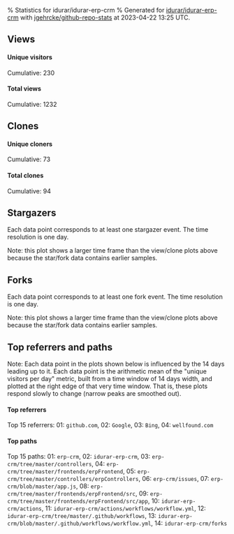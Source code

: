 % Statistics for idurar/idurar-erp-crm
% Generated for [idurar/idurar-erp-crm](https://github.com/idurar/idurar-erp-crm) with [jgehrcke/github-repo-stats](https://github.com/jgehrcke/github-repo-stats) at 2023-04-22 13:25 UTC.


## Views

#### Unique visitors
<div id="chart_views_unique" class="full-width-chart"></div>

Cumulative: 230

#### Total views
<div id="chart_views_total" class="full-width-chart"></div>

Cumulative: 1232

<div class="pagebreak-for-print"> </div>

## Clones

#### Unique cloners
<div id="chart_clones_unique" class="full-width-chart"></div>

Cumulative: 73

#### Total clones
<div id="chart_clones_total" class="full-width-chart"></div>

Cumulative: 94



<div class="pagebreak-for-print"> </div>



## Stargazers

Each data point corresponds to at least one stargazer event.
The time resolution is one day.

<div id="chart_stargazers" class="full-width-chart"></div>


Note: this plot shows a larger time frame than the view/clone plots above because the star/fork data contains earlier samples.



## Forks

Each data point corresponds to at least one fork event.
The time resolution is one day.

<div id="chart_forks" class="full-width-chart"></div>


Note: this plot shows a larger time frame than the view/clone plots above because the star/fork data contains earlier samples.



<div class="pagebreak-for-print"> </div>



## Top referrers and paths


Note: Each data point in the plots shown below is influenced by the 14 days
leading up to it. Each data point is the arithmetic mean of the "unique
visitors per day" metric, built from a time window of 14 days width, and
plotted at the right edge of that very time window. That is, these plots
respond slowly to change (narrow peaks are smoothed out).




#### Top referrers


<div id="chart_referrers_top_n_alltime" class="full-width-chart"></div>

Top 15 referrers: 01: `github.com`, 02: `Google`, 03: `Bing`, 04: `wellfound.com`





#### Top paths


<div id="chart_paths_top_n_alltime" class="full-width-chart"></div>

Top 15 paths: 01: `erp-crm`, 02: `idurar-erp-crm`, 03: `erp-crm/tree/master/controllers`, 04: `erp-crm/tree/master/frontends/erpFrontend`, 05: `erp-crm/tree/master/controllers/erpControllers`, 06: `erp-crm/issues`, 07: `erp-crm/blob/master/app.js`, 08: `erp-crm/tree/master/frontends/erpFrontend/src`, 09: `erp-crm/tree/master/frontends/erpFrontend/src/app`, 10: `idurar-erp-crm/actions`, 11: `idurar-erp-crm/actions/workflows/workflow.yml`, 12: `idurar-erp-crm/tree/master/.github/workflows`, 13: `idurar-erp-crm/blob/master/.github/workflows/workflow.yml`, 14: `idurar-erp-crm/forks`


<script type="text/javascript">
    vegaEmbed('#chart_views_unique', {"$schema": "https://vega.github.io/schema/vega-lite/v4.17.0.json", "config": {"arc": {"fill": "#1b1e23"}, "area": {"fill": "#1b1e23"}, "axisBottom": {"domainColor": "#a9b4c4", "gridColor": "#a9b4c4", "labelColor": "#1b1e23", "labelFont": "relative-mono-11-pitch-pro, Menlo, monospace", "tickColor": "#a9b4c4", "titleColor": "#1b1e23", "titleFont": "relative-mono-11-pitch-pro, Menlo, monospace"}, "axisLeft": {"domainColor": "#a9b4c4", "gridColor": "#a9b4c4", "labelColor": "#1b1e23", "labelFont": "relative-mono-11-pitch-pro, Menlo, monospace", "tickColor": "#a9b4c4", "titleColor": "#1b1e23", "titleFont": "relative-mono-11-pitch-pro, Menlo, monospace"}, "axisX": {"grid": false}, "axisY": {"grid": false, "labelBound": true}, "background": "#FFFFFF", "group": {"fill": "#FFFFFF"}, "header": {"fontWeight": 400, "labelFont": "relative-mono-11-pitch-pro, Menlo, monospace", "titleFont": "relative-mono-11-pitch-pro, Menlo, monospace"}, "legend": {"labelFont": "relative-mono-11-pitch-pro, Menlo, monospace", "symbolSize": 200, "symbolType": "circle", "titleFont": "relative-mono-11-pitch-pro, Menlo, monospace"}, "line": {"color": "#1b1e23", "stroke": "#1b1e23"}, "path": {"stroke": "#1b1e23"}, "point": {"color": "#1b1e23", "cursor": "pointer", "filled": true, "size": 20}, "range": {"category": ["#85a2f7", "#ea9755", "#7eb36a", "#f07071", "#bc85d9", "#e587b6", "#a9b4c4", "#d4c05e", "#64b9c4"]}, "style": {"bar": {"fill": "#1b1e23"}, "text": {"font": "relative-mono-11-pitch-pro, Menlo, monospace", "fontWeight": 400}}, "symbol": {"shape": "circle"}, "title": {"anchor": "start", "font": "relative-mono-11-pitch-pro, Menlo, monospace", "fontWeight": 400}, "trail": {"color": "#1b1e23", "stroke": "#1b1e23"}, "view": {"stroke": null}}, "data": {"name": "data-aabdbb27d50e70f811dbf58f737e9b8a"}, "datasets": {"data-aabdbb27d50e70f811dbf58f737e9b8a": [{"time": "2023-04-07T00:00:00+00:00", "views_total": 49, "views_unique": 5}, {"time": "2023-04-08T00:00:00+00:00", "views_total": 12, "views_unique": 8}, {"time": "2023-04-09T00:00:00+00:00", "views_total": 39, "views_unique": 12}, {"time": "2023-04-10T00:00:00+00:00", "views_total": 72, "views_unique": 22}, {"time": "2023-04-11T00:00:00+00:00", "views_total": 29, "views_unique": 13}, {"time": "2023-04-12T00:00:00+00:00", "views_total": 56, "views_unique": 12}, {"time": "2023-04-13T00:00:00+00:00", "views_total": 16, "views_unique": 8}, {"time": "2023-04-14T00:00:00+00:00", "views_total": 43, "views_unique": 16}, {"time": "2023-04-15T00:00:00+00:00", "views_total": 130, "views_unique": 22}, {"time": "2023-04-16T00:00:00+00:00", "views_total": 75, "views_unique": 12}, {"time": "2023-04-17T00:00:00+00:00", "views_total": 36, "views_unique": 17}, {"time": "2023-04-18T00:00:00+00:00", "views_total": 82, "views_unique": 20}, {"time": "2023-04-19T00:00:00+00:00", "views_total": 96, "views_unique": 17}, {"time": "2023-04-20T00:00:00+00:00", "views_total": 89, "views_unique": 15}, {"time": "2023-04-21T00:00:00+00:00", "views_total": 362, "views_unique": 17}, {"time": "2023-04-22T00:00:00+00:00", "views_total": 46, "views_unique": 14}]}, "encoding": {"tooltip": [{"field": "views_unique", "format": ".1f", "title": "views (u)", "type": "quantitative"}, {"field": "time", "format": "%B %e, %Y", "title": "date", "type": "temporal"}], "x": {"axis": {"labelAngle": 25}, "field": "time", "scale": {"domain": ["2023-04-07", "2023-04-22"]}, "timeUnit": "yearmonthdate", "title": "date", "type": "temporal"}, "y": {"axis": {}, "field": "views_unique", "scale": {"domain": [0, 24.200000000000003], "type": "linear", "zero": true}, "title": "unique views per day", "type": "quantitative"}}, "height": 200, "mark": {"point": true, "type": "line"}, "padding": 10, "width": "container"}, {"actions": false, "renderer": "svg"}).catch(console.error);
vegaEmbed('#chart_views_total', {"$schema": "https://vega.github.io/schema/vega-lite/v4.17.0.json", "config": {"arc": {"fill": "#1b1e23"}, "area": {"fill": "#1b1e23"}, "axisBottom": {"domainColor": "#a9b4c4", "gridColor": "#a9b4c4", "labelColor": "#1b1e23", "labelFont": "relative-mono-11-pitch-pro, Menlo, monospace", "tickColor": "#a9b4c4", "titleColor": "#1b1e23", "titleFont": "relative-mono-11-pitch-pro, Menlo, monospace"}, "axisLeft": {"domainColor": "#a9b4c4", "gridColor": "#a9b4c4", "labelColor": "#1b1e23", "labelFont": "relative-mono-11-pitch-pro, Menlo, monospace", "tickColor": "#a9b4c4", "titleColor": "#1b1e23", "titleFont": "relative-mono-11-pitch-pro, Menlo, monospace"}, "axisX": {"grid": false}, "axisY": {"grid": false, "labelBound": true}, "background": "#FFFFFF", "group": {"fill": "#FFFFFF"}, "header": {"fontWeight": 400, "labelFont": "relative-mono-11-pitch-pro, Menlo, monospace", "titleFont": "relative-mono-11-pitch-pro, Menlo, monospace"}, "legend": {"labelFont": "relative-mono-11-pitch-pro, Menlo, monospace", "symbolSize": 200, "symbolType": "circle", "titleFont": "relative-mono-11-pitch-pro, Menlo, monospace"}, "line": {"color": "#1b1e23", "stroke": "#1b1e23"}, "path": {"stroke": "#1b1e23"}, "point": {"color": "#1b1e23", "cursor": "pointer", "filled": true, "size": 20}, "range": {"category": ["#85a2f7", "#ea9755", "#7eb36a", "#f07071", "#bc85d9", "#e587b6", "#a9b4c4", "#d4c05e", "#64b9c4"]}, "style": {"bar": {"fill": "#1b1e23"}, "text": {"font": "relative-mono-11-pitch-pro, Menlo, monospace", "fontWeight": 400}}, "symbol": {"shape": "circle"}, "title": {"anchor": "start", "font": "relative-mono-11-pitch-pro, Menlo, monospace", "fontWeight": 400}, "trail": {"color": "#1b1e23", "stroke": "#1b1e23"}, "view": {"stroke": null}}, "data": {"name": "data-aabdbb27d50e70f811dbf58f737e9b8a"}, "datasets": {"data-aabdbb27d50e70f811dbf58f737e9b8a": [{"time": "2023-04-07T00:00:00+00:00", "views_total": 49, "views_unique": 5}, {"time": "2023-04-08T00:00:00+00:00", "views_total": 12, "views_unique": 8}, {"time": "2023-04-09T00:00:00+00:00", "views_total": 39, "views_unique": 12}, {"time": "2023-04-10T00:00:00+00:00", "views_total": 72, "views_unique": 22}, {"time": "2023-04-11T00:00:00+00:00", "views_total": 29, "views_unique": 13}, {"time": "2023-04-12T00:00:00+00:00", "views_total": 56, "views_unique": 12}, {"time": "2023-04-13T00:00:00+00:00", "views_total": 16, "views_unique": 8}, {"time": "2023-04-14T00:00:00+00:00", "views_total": 43, "views_unique": 16}, {"time": "2023-04-15T00:00:00+00:00", "views_total": 130, "views_unique": 22}, {"time": "2023-04-16T00:00:00+00:00", "views_total": 75, "views_unique": 12}, {"time": "2023-04-17T00:00:00+00:00", "views_total": 36, "views_unique": 17}, {"time": "2023-04-18T00:00:00+00:00", "views_total": 82, "views_unique": 20}, {"time": "2023-04-19T00:00:00+00:00", "views_total": 96, "views_unique": 17}, {"time": "2023-04-20T00:00:00+00:00", "views_total": 89, "views_unique": 15}, {"time": "2023-04-21T00:00:00+00:00", "views_total": 362, "views_unique": 17}, {"time": "2023-04-22T00:00:00+00:00", "views_total": 46, "views_unique": 14}]}, "encoding": {"tooltip": [{"field": "views_total", "format": ".1f", "title": "views (t)", "type": "quantitative"}, {"field": "time", "format": "%B %e, %Y", "title": "date", "type": "temporal"}], "x": {"axis": {"labelAngle": 25}, "field": "time", "scale": {"domain": ["2023-04-07", "2023-04-22"]}, "timeUnit": "yearmonthdate", "title": "date", "type": "temporal"}, "y": {"axis": {"values": [1, 10, 50, 100, 500, 1000, 5000, 10000]}, "field": "views_total", "scale": {"domain": [0, 398.20000000000005], "type": "symlog", "zero": true}, "title": "total views per day", "type": "quantitative"}}, "height": 200, "mark": {"point": true, "type": "line"}, "padding": 10, "width": "container"}, {"actions": false, "renderer": "svg"}).catch(console.error);
vegaEmbed('#chart_clones_unique', {"$schema": "https://vega.github.io/schema/vega-lite/v4.17.0.json", "config": {"arc": {"fill": "#1b1e23"}, "area": {"fill": "#1b1e23"}, "axisBottom": {"domainColor": "#a9b4c4", "gridColor": "#a9b4c4", "labelColor": "#1b1e23", "labelFont": "relative-mono-11-pitch-pro, Menlo, monospace", "tickColor": "#a9b4c4", "titleColor": "#1b1e23", "titleFont": "relative-mono-11-pitch-pro, Menlo, monospace"}, "axisLeft": {"domainColor": "#a9b4c4", "gridColor": "#a9b4c4", "labelColor": "#1b1e23", "labelFont": "relative-mono-11-pitch-pro, Menlo, monospace", "tickColor": "#a9b4c4", "titleColor": "#1b1e23", "titleFont": "relative-mono-11-pitch-pro, Menlo, monospace"}, "axisX": {"grid": false}, "axisY": {"grid": false, "labelBound": true}, "background": "#FFFFFF", "group": {"fill": "#FFFFFF"}, "header": {"fontWeight": 400, "labelFont": "relative-mono-11-pitch-pro, Menlo, monospace", "titleFont": "relative-mono-11-pitch-pro, Menlo, monospace"}, "legend": {"labelFont": "relative-mono-11-pitch-pro, Menlo, monospace", "symbolSize": 200, "symbolType": "circle", "titleFont": "relative-mono-11-pitch-pro, Menlo, monospace"}, "line": {"color": "#1b1e23", "stroke": "#1b1e23"}, "path": {"stroke": "#1b1e23"}, "point": {"color": "#1b1e23", "cursor": "pointer", "filled": true, "size": 20}, "range": {"category": ["#85a2f7", "#ea9755", "#7eb36a", "#f07071", "#bc85d9", "#e587b6", "#a9b4c4", "#d4c05e", "#64b9c4"]}, "style": {"bar": {"fill": "#1b1e23"}, "text": {"font": "relative-mono-11-pitch-pro, Menlo, monospace", "fontWeight": 400}}, "symbol": {"shape": "circle"}, "title": {"anchor": "start", "font": "relative-mono-11-pitch-pro, Menlo, monospace", "fontWeight": 400}, "trail": {"color": "#1b1e23", "stroke": "#1b1e23"}, "view": {"stroke": null}}, "data": {"name": "data-3b7a8a996bbfb077d0d07e87aa41b404"}, "datasets": {"data-3b7a8a996bbfb077d0d07e87aa41b404": [{"clones_total": 1, "clones_unique": 1, "time": "2023-04-07T00:00:00+00:00"}, {"clones_total": 3, "clones_unique": 2, "time": "2023-04-08T00:00:00+00:00"}, {"clones_total": 0, "clones_unique": 0, "time": "2023-04-09T00:00:00+00:00"}, {"clones_total": 2, "clones_unique": 2, "time": "2023-04-10T00:00:00+00:00"}, {"clones_total": 3, "clones_unique": 2, "time": "2023-04-11T00:00:00+00:00"}, {"clones_total": 1, "clones_unique": 1, "time": "2023-04-12T00:00:00+00:00"}, {"clones_total": 1, "clones_unique": 1, "time": "2023-04-13T00:00:00+00:00"}, {"clones_total": 0, "clones_unique": 0, "time": "2023-04-14T00:00:00+00:00"}, {"clones_total": 2, "clones_unique": 2, "time": "2023-04-15T00:00:00+00:00"}, {"clones_total": 8, "clones_unique": 7, "time": "2023-04-16T00:00:00+00:00"}, {"clones_total": 4, "clones_unique": 3, "time": "2023-04-17T00:00:00+00:00"}, {"clones_total": 6, "clones_unique": 4, "time": "2023-04-18T00:00:00+00:00"}, {"clones_total": 4, "clones_unique": 4, "time": "2023-04-19T00:00:00+00:00"}, {"clones_total": 22, "clones_unique": 15, "time": "2023-04-20T00:00:00+00:00"}, {"clones_total": 36, "clones_unique": 28, "time": "2023-04-21T00:00:00+00:00"}, {"clones_total": 1, "clones_unique": 1, "time": "2023-04-22T00:00:00+00:00"}]}, "encoding": {"tooltip": [{"field": "clones_unique", "format": ".1f", "title": "clones (u)", "type": "quantitative"}, {"field": "time", "format": "%B %e, %Y", "title": "date", "type": "temporal"}], "x": {"axis": {"labelAngle": 25}, "field": "time", "scale": {"domain": ["2023-04-07", "2023-04-22"]}, "timeUnit": "yearmonthdate", "title": "date", "type": "temporal"}, "y": {"axis": {}, "field": "clones_unique", "scale": {"domain": [0, 30.800000000000004], "type": "linear", "zero": true}, "title": "unique clones per day", "type": "quantitative"}}, "height": 200, "mark": {"point": true, "type": "line"}, "padding": 10, "width": "container"}, {"actions": false, "renderer": "svg"}).catch(console.error);
vegaEmbed('#chart_clones_total', {"$schema": "https://vega.github.io/schema/vega-lite/v4.17.0.json", "config": {"arc": {"fill": "#1b1e23"}, "area": {"fill": "#1b1e23"}, "axisBottom": {"domainColor": "#a9b4c4", "gridColor": "#a9b4c4", "labelColor": "#1b1e23", "labelFont": "relative-mono-11-pitch-pro, Menlo, monospace", "tickColor": "#a9b4c4", "titleColor": "#1b1e23", "titleFont": "relative-mono-11-pitch-pro, Menlo, monospace"}, "axisLeft": {"domainColor": "#a9b4c4", "gridColor": "#a9b4c4", "labelColor": "#1b1e23", "labelFont": "relative-mono-11-pitch-pro, Menlo, monospace", "tickColor": "#a9b4c4", "titleColor": "#1b1e23", "titleFont": "relative-mono-11-pitch-pro, Menlo, monospace"}, "axisX": {"grid": false}, "axisY": {"grid": false, "labelBound": true}, "background": "#FFFFFF", "group": {"fill": "#FFFFFF"}, "header": {"fontWeight": 400, "labelFont": "relative-mono-11-pitch-pro, Menlo, monospace", "titleFont": "relative-mono-11-pitch-pro, Menlo, monospace"}, "legend": {"labelFont": "relative-mono-11-pitch-pro, Menlo, monospace", "symbolSize": 200, "symbolType": "circle", "titleFont": "relative-mono-11-pitch-pro, Menlo, monospace"}, "line": {"color": "#1b1e23", "stroke": "#1b1e23"}, "path": {"stroke": "#1b1e23"}, "point": {"color": "#1b1e23", "cursor": "pointer", "filled": true, "size": 20}, "range": {"category": ["#85a2f7", "#ea9755", "#7eb36a", "#f07071", "#bc85d9", "#e587b6", "#a9b4c4", "#d4c05e", "#64b9c4"]}, "style": {"bar": {"fill": "#1b1e23"}, "text": {"font": "relative-mono-11-pitch-pro, Menlo, monospace", "fontWeight": 400}}, "symbol": {"shape": "circle"}, "title": {"anchor": "start", "font": "relative-mono-11-pitch-pro, Menlo, monospace", "fontWeight": 400}, "trail": {"color": "#1b1e23", "stroke": "#1b1e23"}, "view": {"stroke": null}}, "data": {"name": "data-3b7a8a996bbfb077d0d07e87aa41b404"}, "datasets": {"data-3b7a8a996bbfb077d0d07e87aa41b404": [{"clones_total": 1, "clones_unique": 1, "time": "2023-04-07T00:00:00+00:00"}, {"clones_total": 3, "clones_unique": 2, "time": "2023-04-08T00:00:00+00:00"}, {"clones_total": 0, "clones_unique": 0, "time": "2023-04-09T00:00:00+00:00"}, {"clones_total": 2, "clones_unique": 2, "time": "2023-04-10T00:00:00+00:00"}, {"clones_total": 3, "clones_unique": 2, "time": "2023-04-11T00:00:00+00:00"}, {"clones_total": 1, "clones_unique": 1, "time": "2023-04-12T00:00:00+00:00"}, {"clones_total": 1, "clones_unique": 1, "time": "2023-04-13T00:00:00+00:00"}, {"clones_total": 0, "clones_unique": 0, "time": "2023-04-14T00:00:00+00:00"}, {"clones_total": 2, "clones_unique": 2, "time": "2023-04-15T00:00:00+00:00"}, {"clones_total": 8, "clones_unique": 7, "time": "2023-04-16T00:00:00+00:00"}, {"clones_total": 4, "clones_unique": 3, "time": "2023-04-17T00:00:00+00:00"}, {"clones_total": 6, "clones_unique": 4, "time": "2023-04-18T00:00:00+00:00"}, {"clones_total": 4, "clones_unique": 4, "time": "2023-04-19T00:00:00+00:00"}, {"clones_total": 22, "clones_unique": 15, "time": "2023-04-20T00:00:00+00:00"}, {"clones_total": 36, "clones_unique": 28, "time": "2023-04-21T00:00:00+00:00"}, {"clones_total": 1, "clones_unique": 1, "time": "2023-04-22T00:00:00+00:00"}]}, "encoding": {"tooltip": [{"field": "clones_total", "format": ".1f", "title": "clones (t)", "type": "quantitative"}, {"field": "time", "format": "%B %e, %Y", "title": "date", "type": "temporal"}], "x": {"axis": {"labelAngle": 25}, "field": "time", "scale": {"domain": ["2023-04-07", "2023-04-22"]}, "timeUnit": "yearmonthdate", "title": "date", "type": "temporal"}, "y": {"axis": {}, "field": "clones_total", "scale": {"domain": [0, 39.6], "type": "linear", "zero": true}, "title": "total clones per day", "type": "quantitative"}}, "height": 200, "mark": {"point": true, "type": "line"}, "padding": 10, "width": "container"}, {"actions": false, "renderer": "svg"}).catch(console.error);
vegaEmbed('#chart_stargazers', {"$schema": "https://vega.github.io/schema/vega-lite/v4.17.0.json", "config": {"arc": {"fill": "#1b1e23"}, "area": {"fill": "#1b1e23"}, "axisBottom": {"domainColor": "#a9b4c4", "gridColor": "#a9b4c4", "labelColor": "#1b1e23", "labelFont": "relative-mono-11-pitch-pro, Menlo, monospace", "tickColor": "#a9b4c4", "titleColor": "#1b1e23", "titleFont": "relative-mono-11-pitch-pro, Menlo, monospace"}, "axisLeft": {"domainColor": "#a9b4c4", "gridColor": "#a9b4c4", "labelColor": "#1b1e23", "labelFont": "relative-mono-11-pitch-pro, Menlo, monospace", "tickColor": "#a9b4c4", "titleColor": "#1b1e23", "titleFont": "relative-mono-11-pitch-pro, Menlo, monospace"}, "axisX": {"grid": false}, "axisY": {"grid": false}, "background": "#FFFFFF", "group": {"fill": "#FFFFFF"}, "header": {"fontWeight": 400, "labelFont": "relative-mono-11-pitch-pro, Menlo, monospace", "titleFont": "relative-mono-11-pitch-pro, Menlo, monospace"}, "legend": {"labelFont": "relative-mono-11-pitch-pro, Menlo, monospace", "symbolSize": 200, "symbolType": "circle", "titleFont": "relative-mono-11-pitch-pro, Menlo, monospace"}, "line": {"color": "#1b1e23", "stroke": "#1b1e23"}, "path": {"stroke": "#1b1e23"}, "point": {"color": "#1b1e23", "cursor": "pointer", "filled": true, "size": 50}, "range": {"category": ["#85a2f7", "#ea9755", "#7eb36a", "#f07071", "#bc85d9", "#e587b6", "#a9b4c4", "#d4c05e", "#64b9c4"]}, "style": {"bar": {"fill": "#1b1e23"}, "text": {"font": "relative-mono-11-pitch-pro, Menlo, monospace", "fontWeight": 400}}, "symbol": {"shape": "circle"}, "title": {"anchor": "start", "font": "relative-mono-11-pitch-pro, Menlo, monospace", "fontWeight": 400}, "trail": {"color": "#1b1e23", "stroke": "#1b1e23"}, "view": {"stroke": null}}, "data": {"name": "data-a0109c0a3403c5f60c6217b74e004e4b"}, "datasets": {"data-a0109c0a3403c5f60c6217b74e004e4b": [{"stars_cumulative": 2.0, "time": "2021-11-13T00:00:00+00:00"}, {"stars_cumulative": 4.0, "time": "2021-11-18T05:00:00+00:00"}, {"stars_cumulative": 5.0, "time": "2021-12-19T11:00:00+00:00"}, {"stars_cumulative": 8.0, "time": "2021-12-24T16:00:00+00:00"}, {"stars_cumulative": 9.0, "time": "2021-12-29T21:00:00+00:00"}, {"stars_cumulative": 12.0, "time": "2022-01-04T02:00:00+00:00"}, {"stars_cumulative": 13.0, "time": "2022-01-09T07:00:00+00:00"}, {"stars_cumulative": 14.0, "time": "2022-01-14T12:00:00+00:00"}, {"stars_cumulative": 16.0, "time": "2022-01-19T17:00:00+00:00"}, {"stars_cumulative": 18.0, "time": "2022-01-24T22:00:00+00:00"}, {"stars_cumulative": 19.0, "time": "2022-01-30T03:00:00+00:00"}, {"stars_cumulative": 20.0, "time": "2022-02-04T08:00:00+00:00"}, {"stars_cumulative": 22.0, "time": "2022-02-09T13:00:00+00:00"}, {"stars_cumulative": 23.0, "time": "2022-02-19T23:00:00+00:00"}, {"stars_cumulative": 25.0, "time": "2022-02-25T04:00:00+00:00"}, {"stars_cumulative": 27.0, "time": "2022-03-02T09:00:00+00:00"}, {"stars_cumulative": 28.0, "time": "2022-03-12T19:00:00+00:00"}, {"stars_cumulative": 31.0, "time": "2022-03-18T00:00:00+00:00"}, {"stars_cumulative": 34.0, "time": "2022-03-28T10:00:00+00:00"}, {"stars_cumulative": 35.0, "time": "2022-04-13T01:00:00+00:00"}, {"stars_cumulative": 38.0, "time": "2022-04-18T06:00:00+00:00"}, {"stars_cumulative": 39.0, "time": "2022-04-23T11:00:00+00:00"}, {"stars_cumulative": 40.0, "time": "2022-05-03T21:00:00+00:00"}, {"stars_cumulative": 44.0, "time": "2022-05-09T02:00:00+00:00"}, {"stars_cumulative": 46.0, "time": "2022-05-19T12:00:00+00:00"}, {"stars_cumulative": 50.0, "time": "2022-05-24T17:00:00+00:00"}, {"stars_cumulative": 52.0, "time": "2022-05-29T22:00:00+00:00"}, {"stars_cumulative": 53.0, "time": "2022-06-04T03:00:00+00:00"}, {"stars_cumulative": 54.0, "time": "2022-06-09T08:00:00+00:00"}, {"stars_cumulative": 55.0, "time": "2022-06-14T13:00:00+00:00"}, {"stars_cumulative": 56.0, "time": "2022-06-19T18:00:00+00:00"}, {"stars_cumulative": 58.0, "time": "2022-06-24T23:00:00+00:00"}, {"stars_cumulative": 62.0, "time": "2022-07-10T14:00:00+00:00"}, {"stars_cumulative": 63.0, "time": "2022-07-21T00:00:00+00:00"}, {"stars_cumulative": 64.0, "time": "2022-07-26T05:00:00+00:00"}, {"stars_cumulative": 66.0, "time": "2022-08-05T15:00:00+00:00"}, {"stars_cumulative": 70.0, "time": "2022-08-10T20:00:00+00:00"}, {"stars_cumulative": 74.0, "time": "2022-08-21T06:00:00+00:00"}, {"stars_cumulative": 75.0, "time": "2022-08-26T11:00:00+00:00"}, {"stars_cumulative": 76.0, "time": "2022-09-05T21:00:00+00:00"}, {"stars_cumulative": 77.0, "time": "2022-09-11T02:00:00+00:00"}, {"stars_cumulative": 78.0, "time": "2022-09-16T07:00:00+00:00"}, {"stars_cumulative": 79.0, "time": "2022-09-26T17:00:00+00:00"}, {"stars_cumulative": 80.0, "time": "2022-10-07T03:00:00+00:00"}, {"stars_cumulative": 81.0, "time": "2022-10-12T08:00:00+00:00"}, {"stars_cumulative": 82.0, "time": "2022-10-17T13:00:00+00:00"}, {"stars_cumulative": 85.0, "time": "2022-10-22T18:00:00+00:00"}, {"stars_cumulative": 87.0, "time": "2022-11-02T04:00:00+00:00"}, {"stars_cumulative": 90.0, "time": "2022-11-12T14:00:00+00:00"}, {"stars_cumulative": 91.0, "time": "2022-11-17T19:00:00+00:00"}, {"stars_cumulative": 92.0, "time": "2022-11-23T00:00:00+00:00"}, {"stars_cumulative": 93.0, "time": "2022-11-28T05:00:00+00:00"}, {"stars_cumulative": 94.0, "time": "2022-12-03T10:00:00+00:00"}, {"stars_cumulative": 95.0, "time": "2022-12-08T15:00:00+00:00"}, {"stars_cumulative": 96.0, "time": "2022-12-13T20:00:00+00:00"}, {"stars_cumulative": 98.0, "time": "2022-12-29T11:00:00+00:00"}, {"stars_cumulative": 99.0, "time": "2023-01-03T16:00:00+00:00"}, {"stars_cumulative": 101.0, "time": "2023-01-08T21:00:00+00:00"}, {"stars_cumulative": 102.0, "time": "2023-01-19T07:00:00+00:00"}, {"stars_cumulative": 103.0, "time": "2023-01-24T12:00:00+00:00"}, {"stars_cumulative": 104.0, "time": "2023-01-29T17:00:00+00:00"}, {"stars_cumulative": 105.0, "time": "2023-02-03T22:00:00+00:00"}, {"stars_cumulative": 107.0, "time": "2023-02-09T03:00:00+00:00"}, {"stars_cumulative": 108.0, "time": "2023-02-14T08:00:00+00:00"}, {"stars_cumulative": 111.0, "time": "2023-02-19T13:00:00+00:00"}, {"stars_cumulative": 112.0, "time": "2023-02-24T18:00:00+00:00"}, {"stars_cumulative": 113.0, "time": "2023-03-01T23:00:00+00:00"}, {"stars_cumulative": 115.0, "time": "2023-03-07T04:00:00+00:00"}, {"stars_cumulative": 117.0, "time": "2023-03-22T19:00:00+00:00"}, {"stars_cumulative": 119.0, "time": "2023-03-28T00:00:00+00:00"}, {"stars_cumulative": 123.0, "time": "2023-04-02T05:00:00+00:00"}, {"stars_cumulative": 126.0, "time": "2023-04-07T10:00:00+00:00"}, {"stars_cumulative": 129.0, "time": "2023-04-12T15:00:00+00:00"}, {"stars_cumulative": 131.0, "time": "2023-04-17T20:00:00+00:00"}]}, "encoding": {"tooltip": [{"field": "stars_cumulative", "format": "d", "title": "stars", "type": "quantitative"}, {"field": "time", "format": "%B %e, %Y", "title": "date", "type": "temporal"}], "x": {"axis": {"labelAngle": 25}, "field": "time", "scale": {"domain": ["2021-11-13", "2023-04-22"]}, "timeUnit": "yearmonthdate", "title": "date", "type": "temporal"}, "y": {"field": "stars_cumulative", "scale": {"domain": [0, 144.10000000000002], "zero": true}, "title": "stargazer count (cumulative)", "type": "quantitative"}}, "height": 300, "mark": {"point": true, "type": "line"}, "padding": 10, "width": "container"}, {"actions": false, "renderer": "svg"}).catch(console.error);
vegaEmbed('#chart_forks', {"$schema": "https://vega.github.io/schema/vega-lite/v4.17.0.json", "config": {"arc": {"fill": "#1b1e23"}, "area": {"fill": "#1b1e23"}, "axisBottom": {"domainColor": "#a9b4c4", "gridColor": "#a9b4c4", "labelColor": "#1b1e23", "labelFont": "relative-mono-11-pitch-pro, Menlo, monospace", "tickColor": "#a9b4c4", "titleColor": "#1b1e23", "titleFont": "relative-mono-11-pitch-pro, Menlo, monospace"}, "axisLeft": {"domainColor": "#a9b4c4", "gridColor": "#a9b4c4", "labelColor": "#1b1e23", "labelFont": "relative-mono-11-pitch-pro, Menlo, monospace", "tickColor": "#a9b4c4", "titleColor": "#1b1e23", "titleFont": "relative-mono-11-pitch-pro, Menlo, monospace"}, "axisX": {"grid": false}, "axisY": {"grid": false}, "background": "#FFFFFF", "group": {"fill": "#FFFFFF"}, "header": {"fontWeight": 400, "labelFont": "relative-mono-11-pitch-pro, Menlo, monospace", "titleFont": "relative-mono-11-pitch-pro, Menlo, monospace"}, "legend": {"labelFont": "relative-mono-11-pitch-pro, Menlo, monospace", "symbolSize": 200, "symbolType": "circle", "titleFont": "relative-mono-11-pitch-pro, Menlo, monospace"}, "line": {"color": "#1b1e23", "stroke": "#1b1e23"}, "path": {"stroke": "#1b1e23"}, "point": {"color": "#1b1e23", "cursor": "pointer", "filled": true, "size": 50}, "range": {"category": ["#85a2f7", "#ea9755", "#7eb36a", "#f07071", "#bc85d9", "#e587b6", "#a9b4c4", "#d4c05e", "#64b9c4"]}, "style": {"bar": {"fill": "#1b1e23"}, "text": {"font": "relative-mono-11-pitch-pro, Menlo, monospace", "fontWeight": 400}}, "symbol": {"shape": "circle"}, "title": {"anchor": "start", "font": "relative-mono-11-pitch-pro, Menlo, monospace", "fontWeight": 400}, "trail": {"color": "#1b1e23", "stroke": "#1b1e23"}, "view": {"stroke": null}}, "data": {"name": "data-fed125746ca00c97ac9661b22e65c3aa"}, "datasets": {"data-fed125746ca00c97ac9661b22e65c3aa": [{"forks_cumulative": 1, "time": "2021-11-13T17:18:55+00:00"}, {"forks_cumulative": 2, "time": "2021-11-22T14:15:05+00:00"}, {"forks_cumulative": 3, "time": "2022-01-03T04:48:06+00:00"}, {"forks_cumulative": 4, "time": "2022-01-21T20:35:23+00:00"}, {"forks_cumulative": 5, "time": "2022-01-31T10:50:04+00:00"}, {"forks_cumulative": 6, "time": "2022-02-04T02:50:46+00:00"}, {"forks_cumulative": 7, "time": "2022-02-11T05:18:41+00:00"}, {"forks_cumulative": 8, "time": "2022-03-19T22:26:15+00:00"}, {"forks_cumulative": 9, "time": "2022-03-23T06:11:47+00:00"}, {"forks_cumulative": 10, "time": "2022-04-20T15:23:01+00:00"}, {"forks_cumulative": 11, "time": "2022-05-05T09:05:50+00:00"}, {"forks_cumulative": 12, "time": "2022-05-19T19:15:39+00:00"}, {"forks_cumulative": 13, "time": "2022-05-26T13:15:57+00:00"}, {"forks_cumulative": 14, "time": "2022-05-28T18:28:07+00:00"}, {"forks_cumulative": 15, "time": "2022-06-02T02:06:23+00:00"}, {"forks_cumulative": 16, "time": "2022-07-07T03:39:14+00:00"}, {"forks_cumulative": 17, "time": "2022-07-15T01:04:06+00:00"}, {"forks_cumulative": 18, "time": "2022-07-29T16:23:08+00:00"}, {"forks_cumulative": 19, "time": "2022-08-04T22:17:41+00:00"}, {"forks_cumulative": 20, "time": "2022-08-13T17:25:46+00:00"}, {"forks_cumulative": 21, "time": "2022-08-24T01:09:12+00:00"}, {"forks_cumulative": 22, "time": "2022-09-09T16:29:23+00:00"}, {"forks_cumulative": 23, "time": "2022-09-18T08:22:59+00:00"}, {"forks_cumulative": 24, "time": "2022-09-19T16:25:43+00:00"}, {"forks_cumulative": 25, "time": "2022-09-29T16:09:45+00:00"}, {"forks_cumulative": 26, "time": "2022-10-05T16:16:40+00:00"}, {"forks_cumulative": 27, "time": "2022-10-05T22:42:53+00:00"}, {"forks_cumulative": 28, "time": "2022-10-18T13:24:38+00:00"}, {"forks_cumulative": 29, "time": "2022-10-25T07:18:01+00:00"}, {"forks_cumulative": 30, "time": "2022-11-02T12:11:21+00:00"}, {"forks_cumulative": 31, "time": "2022-11-09T16:16:25+00:00"}, {"forks_cumulative": 32, "time": "2022-11-25T00:00:17+00:00"}, {"forks_cumulative": 33, "time": "2022-11-27T13:40:24+00:00"}, {"forks_cumulative": 34, "time": "2022-12-02T14:45:55+00:00"}, {"forks_cumulative": 35, "time": "2022-12-17T11:45:42+00:00"}, {"forks_cumulative": 36, "time": "2022-12-18T15:12:54+00:00"}, {"forks_cumulative": 37, "time": "2022-12-19T08:44:16+00:00"}, {"forks_cumulative": 38, "time": "2022-12-19T08:46:19+00:00"}, {"forks_cumulative": 39, "time": "2023-01-06T08:26:50+00:00"}, {"forks_cumulative": 40, "time": "2023-01-07T15:26:47+00:00"}, {"forks_cumulative": 41, "time": "2023-01-08T09:30:56+00:00"}, {"forks_cumulative": 42, "time": "2023-01-26T09:01:38+00:00"}, {"forks_cumulative": 43, "time": "2023-03-07T01:30:49+00:00"}, {"forks_cumulative": 44, "time": "2023-03-11T07:54:39+00:00"}, {"forks_cumulative": 45, "time": "2023-03-25T23:28:05+00:00"}, {"forks_cumulative": 46, "time": "2023-03-27T15:01:46+00:00"}, {"forks_cumulative": 47, "time": "2023-04-02T08:31:50+00:00"}, {"forks_cumulative": 48, "time": "2023-04-05T12:38:17+00:00"}, {"forks_cumulative": 49, "time": "2023-04-12T23:01:18+00:00"}, {"forks_cumulative": 50, "time": "2023-04-18T19:31:09+00:00"}]}, "encoding": {"tooltip": [{"field": "forks_cumulative", "format": "d", "title": "forks", "type": "quantitative"}, {"field": "time", "format": "%B %e, %Y", "title": "date", "type": "temporal"}], "x": {"axis": {"labelAngle": 25}, "field": "time", "scale": {"domain": ["2021-11-13", "2023-04-22"]}, "timeUnit": "yearmonthdate", "title": "date", "type": "temporal"}, "y": {"field": "forks_cumulative", "scale": {"domain": [0, 55.00000000000001], "zero": true}, "title": "fork count (cumulative)", "type": "quantitative"}}, "height": 300, "mark": {"point": true, "type": "line"}, "padding": 10, "width": "container"}, {"actions": false, "renderer": "svg"}).catch(console.error);
vegaEmbed('#chart_referrers_top_n_alltime', {"$schema": "https://vega.github.io/schema/vega-lite/v4.17.0.json", "config": {"arc": {"fill": "#1b1e23"}, "area": {"fill": "#1b1e23"}, "axisBottom": {"domainColor": "#a9b4c4", "gridColor": "#a9b4c4", "labelColor": "#1b1e23", "labelFont": "relative-mono-11-pitch-pro, Menlo, monospace", "tickColor": "#a9b4c4", "titleColor": "#1b1e23", "titleFont": "relative-mono-11-pitch-pro, Menlo, monospace"}, "axisLeft": {"domainColor": "#a9b4c4", "gridColor": "#a9b4c4", "labelColor": "#1b1e23", "labelFont": "relative-mono-11-pitch-pro, Menlo, monospace", "tickColor": "#a9b4c4", "titleColor": "#1b1e23", "titleFont": "relative-mono-11-pitch-pro, Menlo, monospace"}, "axisX": {"grid": false}, "axisY": {"grid": false}, "background": "#FFFFFF", "group": {"fill": "#FFFFFF"}, "header": {"fontWeight": 400, "labelFont": "relative-mono-11-pitch-pro, Menlo, monospace", "titleFont": "relative-mono-11-pitch-pro, Menlo, monospace"}, "legend": {"labelFont": "relative-mono-11-pitch-pro, Menlo, monospace", "symbolSize": 200, "symbolType": "circle", "titleFont": "relative-mono-11-pitch-pro, Menlo, monospace"}, "line": {"color": "#1b1e23", "stroke": "#1b1e23"}, "path": {"stroke": "#1b1e23"}, "point": {"color": "#1b1e23", "cursor": "pointer", "filled": true, "size": 30}, "range": {"category": ["#85a2f7", "#ea9755", "#7eb36a", "#f07071", "#bc85d9", "#e587b6", "#a9b4c4", "#d4c05e", "#64b9c4"]}, "style": {"bar": {"fill": "#1b1e23"}, "text": {"font": "relative-mono-11-pitch-pro, Menlo, monospace", "fontWeight": 400}}, "symbol": {"shape": "circle"}, "title": {"anchor": "start", "font": "relative-mono-11-pitch-pro, Menlo, monospace", "fontWeight": 400}, "trail": {"color": "#1b1e23", "stroke": "#1b1e23"}, "view": {"stroke": null}}, "data": {"name": "data-7ebff62a1c3e9078412000e6882923cb"}, "datasets": {"data-7ebff62a1c3e9078412000e6882923cb": [{"referrer": "github.com", "time": "2023-04-21T00:00:00+00:00", "views_unique": 84.0, "views_unique_norm": 6.0}, {"referrer": "github.com", "time": "2023-04-22T00:00:00+00:00", "views_unique": 87.0, "views_unique_norm": 6.214285714285714}, {"referrer": "Google", "time": "2023-04-21T00:00:00+00:00", "views_unique": 42.0, "views_unique_norm": 3.0}, {"referrer": "Google", "time": "2023-04-22T00:00:00+00:00", "views_unique": 42.0, "views_unique_norm": 3.0}, {"referrer": "Bing", "time": "2023-04-21T00:00:00+00:00", "views_unique": 2.0, "views_unique_norm": 0.14285714285714285}, {"referrer": "Bing", "time": "2023-04-22T00:00:00+00:00", "views_unique": 2.0, "views_unique_norm": 0.14285714285714285}, {"referrer": "wellfound.com", "time": "2023-04-21T00:00:00+00:00", "views_unique": null, "views_unique_norm": null}, {"referrer": "wellfound.com", "time": "2023-04-22T00:00:00+00:00", "views_unique": 1.0, "views_unique_norm": 0.07142857142857142}]}, "encoding": {"color": {"field": "referrer", "legend": {"direction": "vertical", "orient": "top", "title": "Legend:"}, "sort": {"field": "order"}, "type": "nominal"}, "tooltip": [{"field": "referrer", "type": "nominal"}, {"field": "views_unique_norm", "format": ".2f", "title": "views (14d mean)", "type": "quantitative"}, {"field": "time", "format": "%B %e, %Y", "title": "date", "type": "temporal"}], "x": {"axis": {"labelAngle": 25}, "field": "time", "scale": {"domain": ["2023-04-07", "2023-04-22"]}, "timeUnit": "yearmonthdate", "title": "date", "type": "temporal"}, "y": {"field": "views_unique_norm", "scale": {"domain": [0, 6.835714285714286], "type": "linear", "zero": true}, "title": "unique visitors per day (mean from last 14 days)", "type": "quantitative"}}, "height": 300, "mark": {"point": true, "type": "line"}, "padding": 10, "width": "container"}, {"actions": false, "renderer": "svg"}).catch(console.error);
vegaEmbed('#chart_paths_top_n_alltime', {"$schema": "https://vega.github.io/schema/vega-lite/v4.17.0.json", "config": {"arc": {"fill": "#1b1e23"}, "area": {"fill": "#1b1e23"}, "axisBottom": {"domainColor": "#a9b4c4", "gridColor": "#a9b4c4", "labelColor": "#1b1e23", "labelFont": "relative-mono-11-pitch-pro, Menlo, monospace", "tickColor": "#a9b4c4", "titleColor": "#1b1e23", "titleFont": "relative-mono-11-pitch-pro, Menlo, monospace"}, "axisLeft": {"domainColor": "#a9b4c4", "gridColor": "#a9b4c4", "labelColor": "#1b1e23", "labelFont": "relative-mono-11-pitch-pro, Menlo, monospace", "tickColor": "#a9b4c4", "titleColor": "#1b1e23", "titleFont": "relative-mono-11-pitch-pro, Menlo, monospace"}, "axisX": {"grid": false}, "axisY": {"grid": false}, "background": "#FFFFFF", "group": {"fill": "#FFFFFF"}, "header": {"fontWeight": 400, "labelFont": "relative-mono-11-pitch-pro, Menlo, monospace", "titleFont": "relative-mono-11-pitch-pro, Menlo, monospace"}, "legend": {"labelFont": "relative-mono-11-pitch-pro, Menlo, monospace", "symbolSize": 200, "symbolType": "circle", "titleFont": "relative-mono-11-pitch-pro, Menlo, monospace"}, "line": {"color": "#1b1e23", "stroke": "#1b1e23"}, "path": {"stroke": "#1b1e23"}, "point": {"color": "#1b1e23", "cursor": "pointer", "filled": true, "size": 30}, "range": {"category": ["#85a2f7", "#ea9755", "#7eb36a", "#f07071", "#bc85d9", "#e587b6", "#a9b4c4", "#d4c05e", "#64b9c4"]}, "style": {"bar": {"fill": "#1b1e23"}, "text": {"font": "relative-mono-11-pitch-pro, Menlo, monospace", "fontWeight": 400}}, "symbol": {"shape": "circle"}, "title": {"anchor": "start", "font": "relative-mono-11-pitch-pro, Menlo, monospace", "fontWeight": 400}, "trail": {"color": "#1b1e23", "stroke": "#1b1e23"}, "view": {"stroke": null}}, "data": {"name": "data-4c76bd0086c6bbe63cb449d3cffed2d7"}, "datasets": {"data-4c76bd0086c6bbe63cb449d3cffed2d7": [{"path": "erp-crm", "time": "2023-04-21T00:00:00+00:00", "views_unique": 120.0, "views_unique_norm": 8.571428571428571}, {"path": "erp-crm", "time": "2023-04-22T00:00:00+00:00", "views_unique": 114.0, "views_unique_norm": 8.142857142857142}, {"path": "idurar-erp-crm", "time": "2023-04-21T00:00:00+00:00", "views_unique": 26.0, "views_unique_norm": 1.8571428571428572}, {"path": "idurar-erp-crm", "time": "2023-04-22T00:00:00+00:00", "views_unique": 40.0, "views_unique_norm": 2.857142857142857}, {"path": "erp-crm/tree/master/controllers", "time": "2023-04-21T00:00:00+00:00", "views_unique": 13.0, "views_unique_norm": 0.9285714285714286}, {"path": "erp-crm/tree/master/controllers", "time": "2023-04-22T00:00:00+00:00", "views_unique": 13.0, "views_unique_norm": 0.9285714285714286}, {"path": "erp-crm/tree/master/frontends/erpFrontend", "time": "2023-04-21T00:00:00+00:00", "views_unique": 9.0, "views_unique_norm": 0.6428571428571429}, {"path": "erp-crm/tree/master/frontends/erpFrontend", "time": "2023-04-22T00:00:00+00:00", "views_unique": 9.0, "views_unique_norm": 0.6428571428571429}, {"path": "erp-crm/tree/master/controllers/erpControllers", "time": "2023-04-21T00:00:00+00:00", "views_unique": 9.0, "views_unique_norm": 0.6428571428571429}, {"path": "erp-crm/tree/master/controllers/erpControllers", "time": "2023-04-22T00:00:00+00:00", "views_unique": null, "views_unique_norm": null}, {"path": "erp-crm/issues", "time": "2023-04-21T00:00:00+00:00", "views_unique": 7.0, "views_unique_norm": 0.5}, {"path": "erp-crm/issues", "time": "2023-04-22T00:00:00+00:00", "views_unique": 7.0, "views_unique_norm": 0.5}, {"path": "erp-crm/blob/master/app.js", "time": "2023-04-21T00:00:00+00:00", "views_unique": 6.0, "views_unique_norm": 0.42857142857142855}, {"path": "erp-crm/blob/master/app.js", "time": "2023-04-22T00:00:00+00:00", "views_unique": null, "views_unique_norm": null}]}, "encoding": {"color": {"field": "path", "legend": {"direction": "vertical", "orient": "top", "title": "Legend:"}, "sort": {"field": "order"}, "type": "nominal"}, "tooltip": [{"field": "path", "type": "nominal"}, {"field": "views_unique_norm", "format": ".2f", "title": "views (14d mean)", "type": "quantitative"}, {"field": "time", "format": "%B %e, %Y", "title": "date", "type": "temporal"}], "x": {"axis": {"labelAngle": 25}, "field": "time", "scale": {"domain": ["2023-04-07", "2023-04-22"]}, "timeUnit": "yearmonthdate", "title": "date", "type": "temporal"}, "y": {"field": "views_unique_norm", "scale": {"domain": [0, 9.428571428571429], "type": "symlog", "zero": true}, "title": "unique visitors per day (mean from last 14 days)", "type": "quantitative"}}, "height": 300, "mark": {"point": true, "type": "line"}, "padding": 10, "width": "container"}, {"actions": false, "renderer": "svg"}).catch(console.error);
    </script>